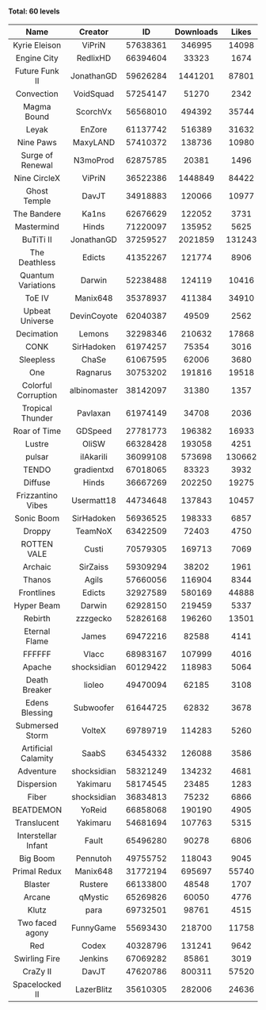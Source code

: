 #### Total: 60 levels

| Name | Creator | ID | Downloads | Likes |
|:---:|:---:|:---:|:---:|:---:|
| Kyrie Eleison | ViPriN | 57638361 | 346995 | 14098
| Engine City | RedlixHD | 66394604 | 33323 | 1674
| Future Funk II | JonathanGD | 59626284 | 1441201 | 87801
| Convection | VoidSquad | 57254147 | 51270 | 2342
| Magma Bound | ScorchVx | 56568010 | 494392 | 35744
| Leyak | EnZore | 61137742 | 516389 | 31632
| Nine Paws | MaxyLAND | 57410372 | 138736 | 10980
| Surge of Renewal | N3moProd | 62875785 | 20381 | 1496
| Nine CircleX | ViPriN | 36522386 | 1448849 | 84422
| Ghost Temple | DavJT | 34918883 | 120066 | 10977
| The Bandere | Ka1ns | 62676629 | 122052 | 3731
| Mastermind | Hinds | 71220097 | 135952 | 5625
| BuTiTi II | JonathanGD | 37259527 | 2021859 | 131243
| The Deathless | Edicts | 41352267 | 121774 | 8906
| Quantum Variations | Darwin | 52238488 | 124119 | 10416
| ToE IV  | Manix648 | 35378937 | 411384 | 34910
| Upbeat Universe | DevinCoyote | 62040387 | 49509 | 2562
| Decimation | Lemons | 32298346 | 210632 | 17868
| CONK | SirHadoken | 61974257 | 75354 | 3016
| Sleepless | ChaSe | 61067595 | 62006 | 3680
| One | Ragnarus | 30753202 | 191816 | 19518
| Colorful Corruption | albinomaster | 38142097 | 31380 | 1357
| Tropical Thunder | Pavlaxan | 61974149 | 34708 | 2036
| Roar of Time | GDSpeed | 27781773 | 196382 | 16933
| Lustre | OliSW | 66328428 | 193058 | 4251
| pulsar | iIAkariIi | 36099108 | 573698 | 130662
| TENDO | gradientxd | 67018065 | 83323 | 3932
| Diffuse | Hinds | 36667269 | 202250 | 19275
| Frizzantino Vibes | Usermatt18 | 44734648 | 137843 | 10457
| Sonic Boom | SirHadoken | 56936525 | 198333 | 6857
| Droppy | TeamNoX | 63422509 | 72403 | 4750
| ROTTEN VALE | Custi | 70579305 | 169713 | 7069
| Archaic | SirZaiss | 59309294 | 38202 | 1961
| Thanos | Agils | 57660056 | 116904 | 8344
| Frontlines | Edicts | 32927589 | 580169 | 44888
| Hyper Beam | Darwin | 62928150 | 219459 | 5337
| Rebirth | zzzgecko | 52826168 | 196260 | 13501
| Eternal Flame | James | 69472216 | 82588 | 4141
| FFFFFF | Vlacc | 68983167 | 107999 | 4016
| Apache | shocksidian | 60129422 | 118983 | 5064
| Death Breaker | lioleo | 49470094 | 62185 | 3108
| Edens Blessing | Subwoofer | 61644725 | 62832 | 3678
| Submersed Storm |  VolteX | 69789719 | 114283 | 5260
| Artificial Calamity | SaabS | 63454332 | 126088 | 3586
| Adventure | shocksidian | 58321249 | 134232 | 4681
| Dispersion | Yakimaru | 58174545 | 23485 | 1283
| Fiber | shocksidian | 36834813 | 75232 | 6866
| BEATDEMON | YoReid | 66858068 | 190190 | 4905
| Translucent | Yakimaru | 54681694 | 107763 | 5315
| Interstellar Infant | Fault | 65496280 | 90278 | 6806
| Big Boom | Pennutoh | 49755752 | 118043 | 9045
| Primal Redux | Manix648 | 31772194 | 695697 | 55740
| Blaster | Rustere | 66133800 | 48548 | 1707
| Arcane | qMystic | 65269826 | 60050 | 4776
| Klutz | para | 69732501 | 98761 | 4515
| Two faced agony | FunnyGame | 55693430 | 218700 | 11758
| Red | Codex | 40328796 | 131241 | 9642
| Swirling Fire | Jenkins | 67069282 | 85861 | 3019
| CraZy II | DavJT | 47620786 | 800311 | 57520
| Spacelocked II | LazerBlitz | 35610305 | 282006 | 24636
